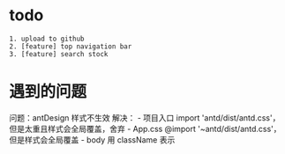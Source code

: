 # todo
    1. upload to github
    2. [feature] top navigation bar
    3. [feature] search stock

# 遇到的问题
问题：antDesign 样式不生效
解决：
    - 项目入口 import 'antd/dist/antd.css'，但是太重且样式会全局覆盖，舍弃
    - App.css @import '~antd/dist/antd.css'，但是样式会全局覆盖
    - body 用 className 表示